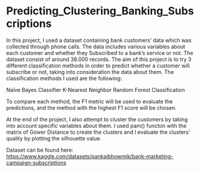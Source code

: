 # Predicting_Clustering_Banking_Subscriptions

In this project, I used a dataset containing bank customers’ data which was collected through phone calls. The data includes various variables about each customer and whether they Subscribed to a bank’s service or not. The dataset consist of around 38.000 records. The aim of this project is to try 3 different classification methods in order to predict whether a customer will subscribe or not, taking into consideration the data about them.
The classification methods I used are the following:

Naïve Bayes Classifier
K-Nearest Neighbor
Random Forest Classification

To compare each method, the F1 metric will be used to evaluate the predictions, and the method with the highest F1 score will be chosen.

At the end of the project, I also attempt to cluster the customers by taking into account specific variables about them.
I used  pam() functon with the matrix of Gower Distance to create the clusters and I evaluate the clusters' quality by plotting the silhouette value.


Dataset can be found here: https://www.kaggle.com/datasets/pankajbhowmik/bank-marketing-campaign-subscriptions
